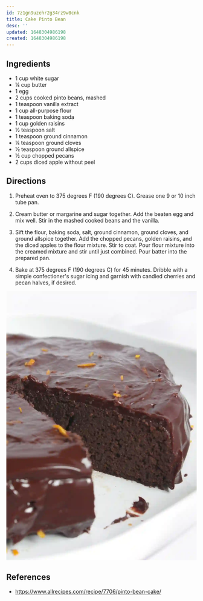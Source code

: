 ```yaml
---
id: 7z1gn9uzehr2g34rz9w8cnk
title: Cake Pinto Bean
desc: ''
updated: 1648304986198
created: 1648304986198
---
```


## Ingredients

- 1 cup white sugar
- ¼ cup butter
- 1 egg 
- 2 cups cooked pinto beans, mashed
- 1 teaspoon vanilla extract
- 1 cup all-purpose flour 
- 1 teaspoon baking soda
- 1 cup golden raisins
- ½ teaspoon salt
- 1 teaspoon ground cinnamon
- ¼ teaspoon ground cloves
- ½ teaspoon ground allspice
- ½ cup chopped pecans
- 2 cups diced apple without peel

## Directions

1. Preheat oven to 375 degrees F (190 degrees C). Grease one 9 or 10 inch tube pan.

1. Cream butter or margarine and sugar together. Add the beaten egg and mix well. Stir in the mashed cooked beans and the vanilla.

1. Sift the flour, baking soda, salt, ground cinnamon, ground cloves, and ground allspice together. Add the chopped pecans, golden raisins, and the diced apples to the flour mixture. Stir to coat. Pour flour mixture into the creamed mixture and stir until just combined. Pour batter into the prepared pan.

1. Bake at 375 degrees F (190 degrees C) for 45 minutes. Dribble with a simple confectioner's sugar icing and garnish with candied cherries and pecan halves, if desired.

![picture of bean cake](/assets/images/bean-cake.webp)

## References
- <https://www.allrecipes.com/recipe/7706/pinto-bean-cake/>
